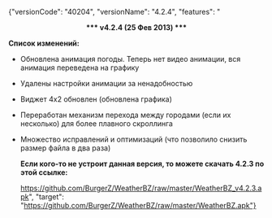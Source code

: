 ﻿{"versionCode": "40204", 
"versionName": "4.2.4", 
"features": "<center><strong>*** v4.2.4 (25 Фев 2013) ***</strong></center><p>
<strong>Список изменений:</strong><p>
* Обновлена анимация погоды. Теперь нет видео анимации, вся анимация переведена на графику<p>
* Удалены настройки анимации за ненадобностью<p>
* Виджет 4х2 обновлен (обновлена графика)<p>
* Переработан механизм перехода между городами (если их несколько) для более плавного скроллинга<p>
* Множество исправлений и оптимизаций (что позволило снизить размер файла в два раза)<p>
<strong>Если кого-то не устроит данная версия, то можете скачать 4.2.3 по этой ссылке:</strong><p>
https://github.com/BurgerZ/WeatherBZ/raw/master/WeatherBZ_v4.2.3.apk", 
"target": "https://github.com/BurgerZ/WeatherBZ/raw/master/WeatherBZ.apk"}

